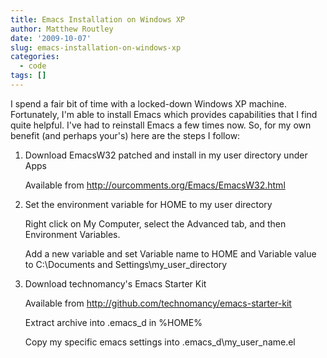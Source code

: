 ```yaml
---
title: Emacs Installation on Windows XP
author: Matthew Routley
date: '2009-10-07'
slug: emacs-installation-on-windows-xp
categories:
  - code
tags: []
---
```


I spend a fair bit of time with a locked-down Windows XP machine. Fortunately, I'm able to install Emacs which provides capabilities that I find quite helpful. I've had to reinstall Emacs a few times now. So, for my own benefit (and perhaps your's) here are the steps I follow:

1. Download EmacsW32 patched and install in my user directory under Apps

    Available from <a href="http://ourcomments.org/Emacs/EmacsW32.html">http://ourcomments.org/Emacs/EmacsW32.html</a>

2. Set the environment variable for HOME to my user directory

    Right click on My Computer, select the Advanced tab, and then Environment Variables.

    Add a new variable and set Variable name to HOME and Variable value to C:\Documents and Settings\my_user_directory

3. Download technomancy's Emacs Starter Kit

    Available from <a href="http://github.com/technomancy/emacs-starter-kit">http://github.com/technomancy/emacs-starter-kit</a>

    Extract archive into .emacs_d in %HOME%

    Copy my specific emacs settings into .emacs_d\my_user_name.el